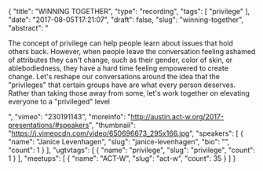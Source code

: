 {
  "title": "WINNING TOGETHER",
  "type": "recording",
  "tags": [
    "privilege"
  ],
  "date": "2017-08-05T17:21:07",
  "draft": false,
  "slug": "winning-together",
  "abstract": "<p>The concept of privilege can help people learn about issues that hold others back. However, when people leave the conversation feeling ashamed of attributes they can't change, such as their gender, color of skin, or ablebodiedness, they have a hard time feeling empowered to create change. Let's reshape our conversations around the idea that the \"privileges\" that certain groups have are what every person deserves. Rather than taking those away from some, let's work together on elevating everyone to a \"privileged\" level</p>",
  "vimeo": "230191143",
  "moreinfo": "http://austin.act-w.org/2017-presentations/#speakers",
  "thumbnail": "https://i.vimeocdn.com/video/650696673_295x166.jpg",
  "speakers": [
    {
      "name": "Janice Levenhagen",
      "slug": "janice-levenhagen",
      "bio": "",
      "count": 1
    }
  ],
  "ugtvtags": [
    {
      "name": "privilege",
      "slug": "privilege",
      "count": 1
    }
  ],
  "meetups": [
    {
      "name": "ACT-W",
      "slug": "act-w",
      "count": 35
    }
  ]
}